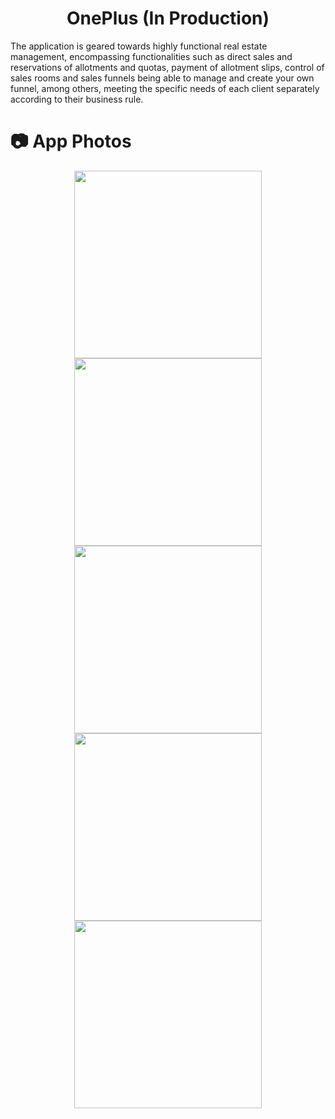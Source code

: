 <h1 align="center">OnePlus (In Production)</h1>

The application is geared towards highly functional real estate management, encompassing functionalities such as direct sales and reservations of allotments and quotas, payment of allotment slips, control of sales rooms and sales funnels being able to manage and create your own funnel, among others, meeting the specific needs of each client separately according to their business rule.

# 📷 App Photos

<div align="center">
  <img src="https://i.ibb.co/QPhN6TD/Project-8.jpg" height="300" />
  <img src="https://i.ibb.co/r39vjHF/Project-7.jpg" height="300" />
  <img src="https://i.ibb.co/2k1qkSr/Project-10.jpg" height="300" />
  <img src="https://i.ibb.co/z5zQPTc/Project-12.jpg" height="300" />
  <img src="https://i.ibb.co/gTYKmNQ/Project-13-jpeg.png" height="300" />
</div>

